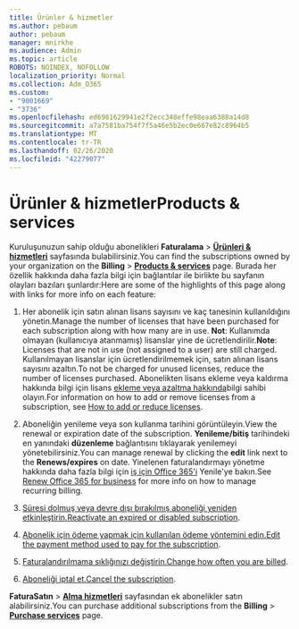 ```yaml
---
title: Ürünler & hizmetler
ms.author: pebaum
author: pebaum
manager: mnirkhe
ms.audience: Admin
ms.topic: article
ROBOTS: NOINDEX, NOFOLLOW
localization_priority: Normal
ms.collection: Adm_O365
ms.custom:
- "9001669"
- "3736"
ms.openlocfilehash: ed6981629941e2f2ecc348effe98eaa6388a14d8
ms.sourcegitcommit: a7a7581ba754f7f5a46e5b2ec0e667e82c8964b5
ms.translationtype: MT
ms.contentlocale: tr-TR
ms.lasthandoff: 02/26/2020
ms.locfileid: "42279077"
---
```

# <a name="products--services"></a><span data-ttu-id="08083-102">Ürünler & hizmetler</span><span class="sxs-lookup"><span data-stu-id="08083-102">Products & services</span></span>

<span data-ttu-id="08083-103">Kuruluşunuzun sahip olduğu abonelikleri **Faturalama** > [**Ürünleri & hizmetleri**](https://go.microsoft.com/fwlink/p/?linkid=842054) sayfasında bulabilirsiniz.</span><span class="sxs-lookup"><span data-stu-id="08083-103">You can find the subscriptions owned by your organization on the **Billing** > [**Products & services**](https://go.microsoft.com/fwlink/p/?linkid=842054) page.</span></span> <span data-ttu-id="08083-104">Burada her özellik hakkında daha fazla bilgi için bağlantılar ile birlikte bu sayfanın olayları bazıları şunlardır:</span><span class="sxs-lookup"><span data-stu-id="08083-104">Here are some of the highlights of this page along with links for more info on each feature:</span></span>

1. <span data-ttu-id="08083-105">Her abonelik için satın alınan lisans sayısını ve kaç tanesinin kullanıldığını yönetin.</span><span class="sxs-lookup"><span data-stu-id="08083-105">Manage the number of licenses that have been purchased for each subscription along with how many are in use.</span></span>  <span data-ttu-id="08083-106">**Not**: Kullanımda olmayan (kullanıcıya atanmamış) lisanslar yine de ücretlendirilir.</span><span class="sxs-lookup"><span data-stu-id="08083-106">**Note**: Licenses that are not in use (not assigned to a user) are still charged.</span></span>  <span data-ttu-id="08083-107">Kullanılmayan lisanslar için ücretlendirilmemek için, satın alınan lisans sayısını azaltın.</span><span class="sxs-lookup"><span data-stu-id="08083-107">To not be charged for unused licenses, reduce the number of licenses purchased.</span></span> <span data-ttu-id="08083-108">Abonelikten lisans ekleme veya kaldırma hakkında bilgi için lisans [ekleme veya azaltma hakkında](https://docs.microsoft.com/alchemyinsights/how-to-add-or-reduce-licenses)bilgi sahibi olayın.</span><span class="sxs-lookup"><span data-stu-id="08083-108">For information on how to add or remove licenses from a subscription, see [How to add or reduce licenses](https://docs.microsoft.com/alchemyinsights/how-to-add-or-reduce-licenses).</span></span>

2. <span data-ttu-id="08083-109">Aboneliğin yenileme veya son kullanma tarihini görüntüleyin.</span><span class="sxs-lookup"><span data-stu-id="08083-109">View the renewal or expiration date of the subscription.</span></span>  <span data-ttu-id="08083-110">**Yenileme/bitiş** tarihindeki en yanındaki **düzenleme** bağlantısını tıklayarak yenilemeyi yönetebilirsiniz.</span><span class="sxs-lookup"><span data-stu-id="08083-110">You can manage renewal by clicking the **edit** link next to the **Renews/expires** on date.</span></span>  <span data-ttu-id="08083-111">Yinelenen faturalandırmayı yönetme hakkında daha fazla bilgi için [iş için Office 365'i](https://go.microsoft.com/fwlink/?linkid=2119216) Yenile'ye bakın.</span><span class="sxs-lookup"><span data-stu-id="08083-111">See [Renew Office 365 for business](https://go.microsoft.com/fwlink/?linkid=2119216) for more info on how to manage recurring billing.</span></span>

3. <span data-ttu-id="08083-112">[Süresi dolmuş veya devre dışı bırakılmış aboneliği yeniden etkinleştirin.](https://go.microsoft.com/fwlink/?linkid=2117519)</span><span class="sxs-lookup"><span data-stu-id="08083-112">[Reactivate an expired or disabled subscription](https://go.microsoft.com/fwlink/?linkid=2117519).</span></span>

4. <span data-ttu-id="08083-113">[Abonelik için ödeme yapmak için kullanılan ödeme yöntemini edin.](https://go.microsoft.com/fwlink/?linkid=2117167)</span><span class="sxs-lookup"><span data-stu-id="08083-113">[Edit the payment method used to pay for the subscription](https://go.microsoft.com/fwlink/?linkid=2117167).</span></span>

5. <span data-ttu-id="08083-114">[Faturalandırılmama sıklığınızı değiştirin.](https://go.microsoft.com/fwlink/?linkid=2119112)</span><span class="sxs-lookup"><span data-stu-id="08083-114">[Change how often you are billed](https://go.microsoft.com/fwlink/?linkid=2119112).</span></span>

6. <span data-ttu-id="08083-115">[Aboneliği iptal et.](https://go.microsoft.com/fwlink/?linkid=2119113)</span><span class="sxs-lookup"><span data-stu-id="08083-115">[Cancel the subscription](https://go.microsoft.com/fwlink/?linkid=2119113).</span></span>

<span data-ttu-id="08083-116">**FaturaSatın** > [**Alma hizmetleri**](https://go.microsoft.com/fwlink/p/?linkid=868433) sayfasından ek abonelikler satın alabilirsiniz.</span><span class="sxs-lookup"><span data-stu-id="08083-116">You can purchase additional subscriptions from the **Billing** > [**Purchase services**](https://go.microsoft.com/fwlink/p/?linkid=868433) page.</span></span>
